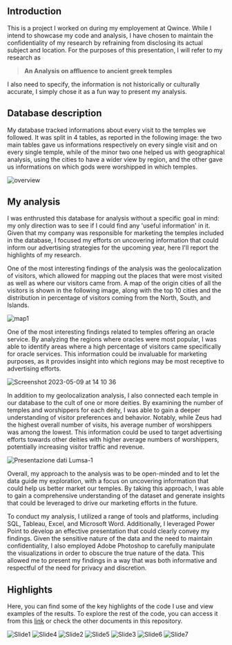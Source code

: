 ## Introduction<br>
This is a project I worked on during my employement at Qwince.
While I intend to showcase my code and analysis, I have chosen to maintain the confidentiality of my research by refraining from disclosing its actual subject and location. For the purposes of this presentation, I will refer to my research as

> **An Analysis on affluence to ancient greek temples**

I also need to specify, the information is not historically or culturally accurate, I simply chose it as a fun way to present my analysis.
<br>

## Database description<br>
My database tracked informations about every visit to the temples we followed. It was split in 4 tables, as reported in the following image: the two main tables gave us informations respectively on every single visit and on every single temple, while of the minor two one helped us with geographical analysis, using the cities to have a wider view by region, and the other gave us informations on which gods were worshipped in which temples.<br>

![overview](https://github.com/ludovicato/Analysis_Affluence_to_Temples/assets/119680854/d6f0f7b7-6b5e-4a21-b925-7b8f7f94ce62)


## My analysis<br>
I was enthrusted this database for analysis without a specific goal in mind: my only direction was to see if I could find any 'useful information' in it. Given that my company was responsible for marketing the temples included in the database, I focused my efforts on uncovering information that could inform our advertising strategies for the upcoming year, here I'll report the highlights of my research.

One of the most interesting findings of the analysis was the geolocalization of visitors, which allowed for mapping out the places that were most visited as well as where our visitors came from. A map of the origin cities of all the visitors is shown in the following image, along with the top 10 cities and the distribution in percentage of visitors coming from the North, South, and Islands. 

![map1](https://github.com/ludovicato/Analysis_Affluence_to_Temples/assets/119680854/43d805bb-581f-48a5-a320-ee4075b35f04)

One of the most interesting findings related to temples offering an oracle service. By analyzing the regions where oracles were most popular, I was able to identify areas where a high percentage of visitors came specifically for oracle services. This information could be invaluable for marketing purposes, as it provides insight into which regions may be most receptive to advertising efforts.

![Screenshot 2023-05-09 at 14 10 36](https://github.com/ludovicato/Analysis_Affluence_to_Temples/assets/119680854/6ae18a2e-80ef-4f2f-bd48-e906aefe1157)

In addition to my geolocalization analysis, I also connected each temple in our database to the cult of one or more deities. By examining the number of temples and worshippers for each deity, I was able to gain a deeper understanding of visitor preferences and behavior. Notably, while Zeus had the highest overall number of visits, his average number of worshippers was among the lowest. This information could be used to target advertising efforts towards other deities with higher average numbers of worshippers, potentially increasing visitor traffic and revenue.

![Presentazione dati Lumsa-1](https://github.com/ludovicato/Analysis_Affluence_to_Temples/assets/119680854/5c78507e-2143-4ae1-8cd0-dd2fc0b64044)

Overall, my approach to the analysis was to be open-minded and to let the data guide my exploration, with a focus on uncovering information that could help us better market our temples. By taking this approach, I was able to gain a comprehensive understanding of the dataset and generate insights that could be leveraged to drive our marketing efforts in the future.

To conduct my analysis, I utilized a range of tools and platforms, including SQL, Tableau, Excel, and Microsoft Word. Additionally, I leveraged Power Point to develop an effective presentation that could clearly convey my findings. Given the sensitive nature of the data and the need to maintain confidentiality, I also employed Adobe Photoshop to carefully manipulate the visualizations in order to obscure the true nature of the data. This allowed me to present my findings in a way that was both informative and respectful of the need for privacy and discretion.


## Highlights<br>
Here, you can find some of the key highlights of the code I use and view examples of the results. To explore the rest of the code, you can access it from this [link](https://github.com/ludovicato/SQL_Analysis_Blacksmiths_in_Westeros/blob/92cffb3e584766b9728a88922ca8091d0241c7c5/main_queries.sql) or check the other documents in this repository. 

![Slide1](https://github.com/ludovicato/Analysis_Affluence_to_Temples/assets/119680854/6fac6f61-0880-4992-ae34-e314a0a2fe03)
![Slide4](https://github.com/ludovicato/Analysis_Affluence_to_Temples/assets/119680854/5bc98a39-7274-460e-ad17-54ecb60ec7e4)
![Slide2](https://github.com/ludovicato/Analysis_Affluence_to_Temples/assets/119680854/fb44a678-1784-4c65-bb5b-1719cc920346)
![Slide5](https://github.com/ludovicato/Analysis_Affluence_to_Temples/assets/119680854/e5c76d32-65fd-4132-9d50-80e7648c2f38)
![Slide3](https://github.com/ludovicato/Analysis_Affluence_to_Temples/assets/119680854/067d1197-75f9-4940-b9d7-13aae7ac5ff7)
![Slide6](https://github.com/ludovicato/Analysis_Affluence_to_Temples/assets/119680854/3272f223-3c89-49e8-a70d-fcb061433909)
![Slide7](https://github.com/ludovicato/Analysis_Affluence_to_Temples/assets/119680854/4417cb11-20fa-41f9-9d18-7c14f457f948)

